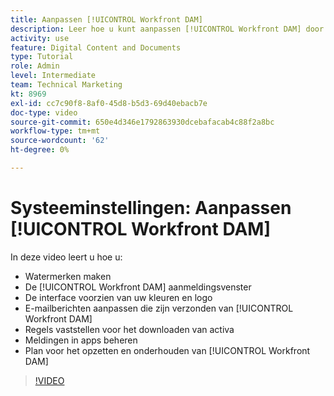 ```yaml
---
title: Aanpassen [!UICONTROL Workfront DAM]
description: Leer hoe u kunt aanpassen [!UICONTROL Workfront DAM] door watermerken te maken, de [!UICONTROL DAM] login venster, branding de interface, en meer.
activity: use
feature: Digital Content and Documents
type: Tutorial
role: Admin
level: Intermediate
team: Technical Marketing
kt: 8969
exl-id: cc7c90f8-8af0-45d8-b5d3-69d40ebacb7e
doc-type: video
source-git-commit: 650e4d346e1792863930dcebafacab4c88f2a8bc
workflow-type: tm+mt
source-wordcount: '62'
ht-degree: 0%

---
```


# Systeeminstellingen: Aanpassen [!UICONTROL Workfront DAM]

In deze video leert u hoe u:

* Watermerken maken
* De [!UICONTROL Workfront DAM] aanmeldingsvenster
* De interface voorzien van uw kleuren en logo
* E-mailberichten aanpassen die zijn verzonden van [!UICONTROL Workfront DAM]
* Regels vaststellen voor het downloaden van activa
* Meldingen in apps beheren
* Plan voor het opzetten en onderhouden van [!UICONTROL Workfront DAM]

>[!VIDEO](https://video.tv.adobe.com/v/335232/?quality=12&learn=on)
